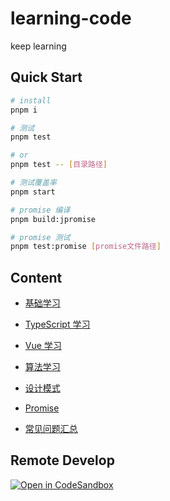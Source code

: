 # learning-code

keep learning

## Quick Start

```sh
# install
pnpm i

# 测试
pnpm test

# or
pnpm test -- [目录路径]

# 测试覆盖率
pnpm start

# promise 编译
pnpm build:jpromise

# promise 测试
pnpm test:promise [promise文件路径]
```

## Content

- [基础学习](./Basic/README.md)

- [TypeScript 学习](./TypeScript/README.md)

- [Vue 学习](./Vue/README.md)

- [算法学习](./Algo/README.md)

- [设计模式](./Design-pattern/README.md)

- [Promise](./Promise/README.md)

- [常见问题汇总](./Issues/README.md)

## Remote Develop

<!-- [![Open in Gitpod](https://gitpod.io/button/open-in-gitpod.svg)](https://gitpod.io/#/github.com/MrZhouZh/learning-code.git) -->

[![Open in CodeSandbox](https://codesandbox.io/static/img/play-codesandbox.svg)](https://codesandbox.io/p/github/MrZhouZh/learning-code/main?file=%2FREADME.md)
